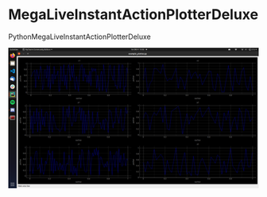 # MegaLiveInstantActionPlotterDeluxe

PythonMegaLiveInstantActionPlotterDeluxe

![This is an example plot](doc/example_plot.png)
